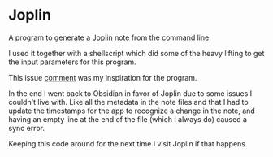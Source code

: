 # Joplin

A program to generate a [Joplin](https://joplinapp.org/) note from the command
line.

I used it together with a shellscript which did some of the heavy lifting to get
the input parameters for this program.

This issue
[comment](https://github.com/laurent22/joplin/issues/305#issuecomment-373957020)
was my inspiration for the program. 

In the end I went back to Obsidian in favor of Joplin due to some issues I
couldn't live with. Like all the metadata in the note files and that I had to
update the timestamps for the app to recognize a change in the note, and having
an empty line at the end of the file (which I always do) caused a sync error.

Keeping this code around for the next time I visit Joplin if that happens.
